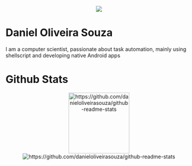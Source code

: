 
<!--[![linkedin](https://img.shields.io/badge/LinkedIn-0077B5?style=flat&logo=linkedin&logoColor=white)](https://www.linkedin.com/in/daniel-oliveira-souza-23569969/)
-->

<p align="center">
  <a href="https://www.linkedin.com/in/daniel-oliveira-souza-23569969/"><img src="https://img.shields.io/badge/LinkedIn-0077B5?style=flat&logo=linkedin&logoColor=white"></a>
 </p>
 
# Daniel Oliveira Souza
I am a computer scientist, passionate about task automation, mainly using shellscript and developing native Android apps

# Github Stats

<p  align="center">
  <img src="https://github-readme-stats.vercel.app/api?username=danieloliveirasouza&?count_private=true&show_icons=true&theme=radical"  alt="https://github.com/danieloliveirasouza/github-readme-stats" height="164px">
  <img src="https://github-readme-stats.vercel.app/api/top-langs/?username=danieloliveirasouza&layout=compact&count_private=true&show_icons=true&theme=radical&hide=pascal"  alt="https://github.com/danieloliveirasouza/github-readme-stats">
 </p>
